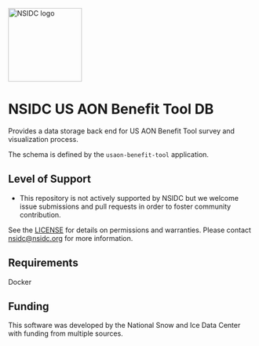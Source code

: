 <img alt="NSIDC logo" src="https://nsidc.org/themes/custom/nsidc/logo.svg" width="150" />


# NSIDC US AON Benefit Tool DB

Provides a data storage back end for US AON Benefit Tool survey and visualization
process.

The schema is defined by the `usaon-benefit-tool` application.


## Level of Support

* This repository is not actively supported by NSIDC but we welcome issue submissions
  and pull requests in order to foster community contribution.

See the [LICENSE](LICENSE) for details on permissions and warranties. Please contact nsidc@nsidc.org for more information.


## Requirements

Docker


## Funding

This software was developed by the National Snow and Ice Data Center with funding from multiple sources.

